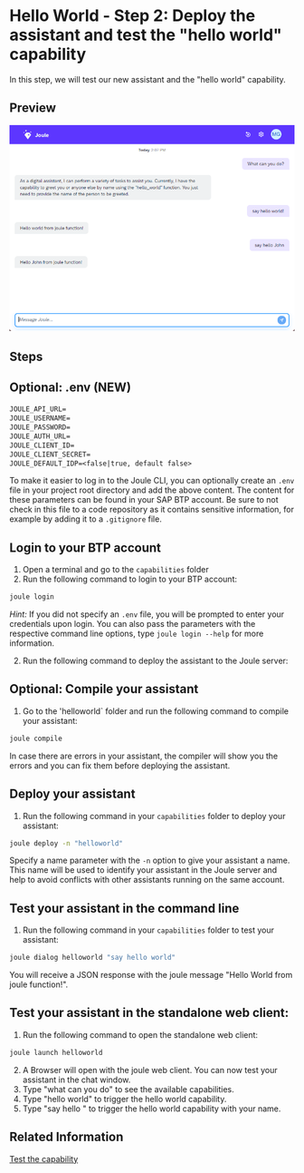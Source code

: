 # Hello World - Step 2: Deploy the assistant and test the "hello world" capability

In this step, we will test our new assistant and the "hello world" capability.

## Preview

![image](assets/preview.png)

## Steps

## Optional: .env (NEW)

```env
JOULE_API_URL=
JOULE_USERNAME=
JOULE_PASSWORD=
JOULE_AUTH_URL=
JOULE_CLIENT_ID=
JOULE_CLIENT_SECRET=
JOULE_DEFAULT_IDP=<false|true, default false>
```

To make it easier to log in to the Joule CLI, you can optionally create an `.env` file in your project root directory and add the above content. The content for these parameters can be found in your SAP BTP account.
Be sure to not check in this file to a code repository as it contains sensitive information, for example by adding it to a `.gitignore` file.

## Login to your BTP account

1. Open a terminal and go to the `capabilities` folder
2. Run the following command to login to your BTP account:
```bash 
joule login
```

*Hint:* If you did not specify an `.env` file, you will be prompted to enter your credentials upon login. You can also pass the parameters with the respective command line options, type `joule login --help` for more information.

2. Run the following command to deploy the assistant to the Joule server:

## Optional: Compile your assistant

1. Go to the 'helloworld` folder and run the following command to compile your assistant:
```bash
joule compile
```

In case there are errors in your assistant, the compiler will show you the errors and you can fix them before deploying the assistant.

## Deploy your assistant

1. Run the following command in your `capabilities` folder to deploy your assistant:
```bash
joule deploy -n "helloworld"
```

Specify a name parameter with the `-n` option to give your assistant a name. This name will be used to identify your assistant in the Joule server and help to avoid conflicts with other assistants running on the same account.

## Test your assistant in the command line

1. Run the following command in your `capabilities` folder to test your assistant:
```bash
joule dialog helloworld "say hello world"  
```

You will receive a JSON response with the joule message "Hello World from joule function!".

## Test your assistant in the standalone web client:

1. Run the following command to open the standalone web client:
```bash
joule launch helloworld
```
2. A Browser will open with the joule web client. You can now test your assistant in the chat window.
3. Type "what can you do" to see the available capabilities.
4. Type "hello world" to trigger the hello world capability.
5. Type "say hello <your name>" to trigger the hello world capability with your name.

## Related Information 

[Test the capability](https://help.sap.com/docs/joule/service-guide/test-capability)